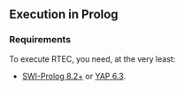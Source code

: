 ## Execution in Prolog

### Requirements

To execute RTEC, you need, at the very least: 

- [SWI-Prolog 8.2+](https://www.swi-prolog.org/download/stable) or [YAP 6.3](yap_installation.md).

